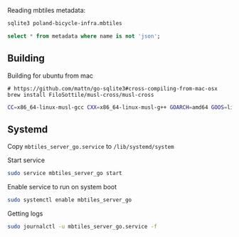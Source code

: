 Reading mbtiles metadata:

```bash
sqlite3 poland-bicycle-infra.mbtiles
```

```SQL
select * from metadata where name is not 'json';
```

## Building

Building for ubuntu from mac

```bahs
# https://github.com/mattn/go-sqlite3#cross-compiling-from-mac-osx
brew install FiloSottile/musl-cross/musl-cross
```

```bash
CC=x86_64-linux-musl-gcc CXX=x86_64-linux-musl-g++ GOARCH=amd64 GOOS=linux CGO_ENABLED=1 go build -ldflags "-linkmode external -extldflags -static"
```

## Systemd

Copy `mbtiles_server_go.service` to `/lib/systemd/system`

Start service

```bash
sudo service mbtiles_server_go start
```

Enable service to run on system boot

```bash
sudo systemctl enable mbtiles_server_go
```

Getting logs

```bash
sudo journalctl -u mbtiles_server_go.service -f
```
